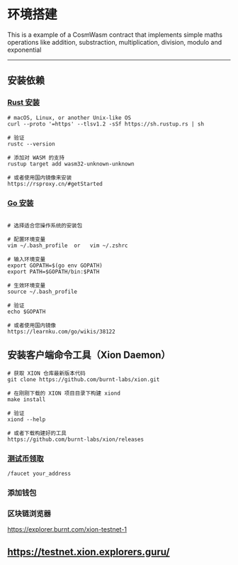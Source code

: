 # 环境搭建

This is a  example of a CosmWasm contract that implements simple maths operations like addition, substraction, multiplication, division, modulo and exponential

---

## 安装依赖
### [Rust 安装](https://www.rust-lang.org/tools/install)
```
# macOS, Linux, or another Unix-like OS
curl --proto '=https' --tlsv1.2 -sSf https://sh.rustup.rs | sh

# 验证
rustc --version

# 添加对 WASM 的支持
rustup target add wasm32-unknown-unknown

# 或者使用国内镜像来安装
https://rsproxy.cn/#getStarted
```

### [Go 安装](https://go.dev/doc/install)
```

# 选择适合您操作系统的安装包

# 配置环境变量
vim ~/.bash_profile  or   vim ~/.zshrc

# 输入环境变量
export GOPATH=$(go env GOPATH)
export PATH=$GOPATH/bin:$PATH

# 生效环境变量
source ~/.bash_profile

# 验证
echo $GOPATH

# 或者使用国内镜像
https://learnku.com/go/wikis/38122
```

## 安装客户端命令工具（Xion Daemon）
```
# 获取 XION 仓库最新版本代码
git clone https://github.com/burnt-labs/xion.git

# 在刚刚下载的 XION 项目目录下构建 xiond
make install

# 验证
xiond --help

# 或者下载构建好的工具
https://github.com/burnt-labs/xion/releases
```


### [测试币领取](https://discord.gg/burnt)
```
/faucet your_address
```

### 添加钱包

### 区块链浏览器
https://explorer.burnt.com/xion-testnet-1

https://testnet.xion.explorers.guru/
 ---

